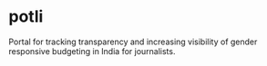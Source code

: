 # potli
Portal for tracking transparency and increasing visibility of gender responsive budgeting in India for journalists.
